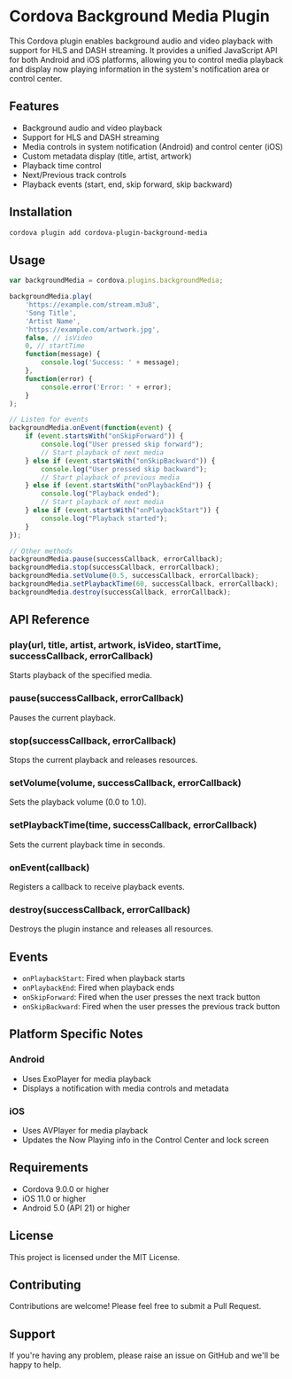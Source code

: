# Cordova Background Media Plugin

This Cordova plugin enables background audio and video playback with support for HLS and DASH streaming. It provides a unified JavaScript API for both Android and iOS platforms, allowing you to control media playback and display now playing information in the system's notification area or control center.

## Features

- Background audio and video playback
- Support for HLS and DASH streaming
- Media controls in system notification (Android) and control center (iOS)
- Custom metadata display (title, artist, artwork)
- Playback time control
- Next/Previous track controls
- Playback events (start, end, skip forward, skip backward)

## Installation

```bash
cordova plugin add cordova-plugin-background-media
```

## Usage

```javascript
var backgroundMedia = cordova.plugins.backgroundMedia;

backgroundMedia.play(
    'https://example.com/stream.m3u8',
    'Song Title',
    'Artist Name',
    'https://example.com/artwork.jpg',
    false, // isVideo
    0, // startTime
    function(message) {
        console.log('Success: ' + message);
    },
    function(error) {
        console.error('Error: ' + error);
    }
);

// Listen for events
backgroundMedia.onEvent(function(event) {
    if (event.startsWith("onSkipForward")) {
        console.log("User pressed skip forward");
        // Start playback of next media
    } else if (event.startsWith("onSkipBackward")) {
        console.log("User pressed skip backward");
        // Start playback of previous media
    } else if (event.startsWith("onPlaybackEnd")) {
        console.log("Playback ended");
        // Start playback of next media
    } else if (event.startsWith("onPlaybackStart")) {
        console.log("Playback started");
    }
});

// Other methods
backgroundMedia.pause(successCallback, errorCallback);
backgroundMedia.stop(successCallback, errorCallback);
backgroundMedia.setVolume(0.5, successCallback, errorCallback);
backgroundMedia.setPlaybackTime(60, successCallback, errorCallback);
backgroundMedia.destroy(successCallback, errorCallback);
```

## API Reference

### play(url, title, artist, artwork, isVideo, startTime, successCallback, errorCallback)

Starts playback of the specified media.

### pause(successCallback, errorCallback)

Pauses the current playback.

### stop(successCallback, errorCallback)

Stops the current playback and releases resources.

### setVolume(volume, successCallback, errorCallback)

Sets the playback volume (0.0 to 1.0).

### setPlaybackTime(time, successCallback, errorCallback)

Sets the current playback time in seconds.

### onEvent(callback)

Registers a callback to receive playback events.

### destroy(successCallback, errorCallback)

Destroys the plugin instance and releases all resources.

## Events

- `onPlaybackStart`: Fired when playback starts
- `onPlaybackEnd`: Fired when playback ends
- `onSkipForward`: Fired when the user presses the next track button
- `onSkipBackward`: Fired when the user presses the previous track button

## Platform Specific Notes

### Android

- Uses ExoPlayer for media playback
- Displays a notification with media controls and metadata

### iOS

- Uses AVPlayer for media playback
- Updates the Now Playing info in the Control Center and lock screen

## Requirements

- Cordova 9.0.0 or higher
- iOS 11.0 or higher
- Android 5.0 (API 21) or higher

## License

This project is licensed under the MIT License.

## Contributing

Contributions are welcome! Please feel free to submit a Pull Request.

## Support

If you're having any problem, please raise an issue on GitHub and we'll be happy to help.
